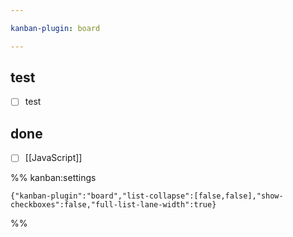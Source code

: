 ```yaml
---

kanban-plugin: board

---
```


## test

- [ ] test


## done

- [ ] [[JavaScript]]




%% kanban:settings
```
{"kanban-plugin":"board","list-collapse":[false,false],"show-checkboxes":false,"full-list-lane-width":true}
```
%%